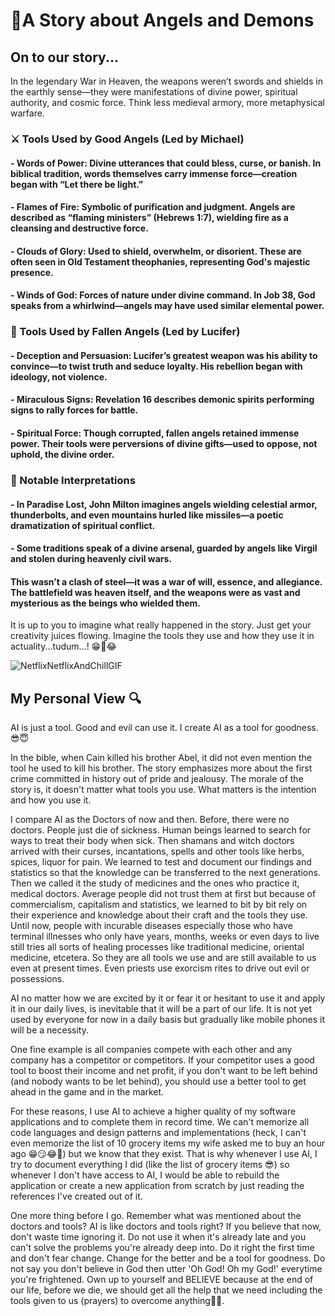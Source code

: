 # 📖A Story about Angels and Demons
## On to our story...
In the legendary War in Heaven, the weapons weren’t swords and shields in the earthly sense—they were manifestations of divine power, spiritual authority, and cosmic force. Think less medieval armory, more metaphysical warfare.
### ⚔️ Tools Used by Good Angels (Led by Michael)
#### - Words of Power: Divine utterances that could bless, curse, or banish. In biblical tradition, words themselves carry immense force—creation began with “Let there be light.”
#### - Flames of Fire: Symbolic of purification and judgment. Angels are described as “flaming ministers” (Hebrews 1:7), wielding fire as a cleansing and destructive force.
#### - Clouds of Glory: Used to shield, overwhelm, or disorient. These are often seen in Old Testament theophanies, representing God's majestic presence.
#### - Winds of God: Forces of nature under divine command. In Job 38, God speaks from a whirlwind—angels may have used similar elemental power.
### 🐉 Tools Used by Fallen Angels (Led by Lucifer)
#### - Deception and Persuasion: Lucifer’s greatest weapon was his ability to convince—to twist truth and seduce loyalty. His rebellion began with ideology, not violence.
#### - Miraculous Signs: Revelation 16 describes demonic spirits performing signs to rally forces for battle.
#### - Spiritual Force: Though corrupted, fallen angels retained immense power. Their tools were perversions of divine gifts—used to oppose, not uphold, the divine order.
### 🧩 Notable Interpretations
#### - In Paradise Lost, John Milton imagines angels wielding celestial armor, thunderbolts, and even mountains hurled like missiles—a poetic dramatization of spiritual conflict.
#### - Some traditions speak of a divine arsenal, guarded by angels like Virgil and stolen during heavenly civil wars.
#### This wasn’t a clash of steel—it was a war of will, essence, and allegiance. The battlefield was heaven itself, and the weapons were as vast and mysterious as the beings who wielded them.

It is up to you to imagine what really happened in the story. Just get your creativity juices flowing. Imagine the tools they use and how they use it in actuality...tudum...! 😁🤣😂 

![NetflixNetflixAndChillGIF](https://github.com/user-attachments/assets/cc1bf621-e552-4afb-b502-42814b1ccc7f)
## My Personal View 🔍
AI is just a tool. Good and evil can use it. I create AI as a tool for goodness.😎😇

In the bible, when Cain killed his brother Abel, it did not even mention the tool he used to kill his brother. The story emphasizes more about the first crime committed in history out of pride and jealousy. The morale of the story is, it doesn't matter what tools you use. What matters is the intention and how you use it.

I compare AI as the Doctors of now and then. Before, there were no doctors. People just die of sickness. Human beings learned to search for ways to treat their body when sick. Then shamans and witch doctors arrived with their curses, incantations, spells and other tools like herbs, spices, liquor for pain. We learned to test and document our findings and statistics so that the knowledge can be transferred to the next generations. Then we called it the study of medicines and the ones who practice it, medical doctors. Average people did not trust them at first but because of commercialism, capitalism and statistics, we learned to bit by bit rely on their experience and knowledge about their craft and the tools they use. Until now, people with incurable diseases especially those who have terminal illnesses who only have years, months, weeks or even days to live still tries all sorts of healing processes like traditional medicine, oriental medicine, etcetera. So they are all tools we use and are still available to us even at present times. Even priests use exorcism rites to drive out evil or possessions. 

AI no matter how we are excited by it or fear it or hesitant to use it and apply it in our daily lives, is inevitable that it will be a part of our life. It is not yet used by everyone for now in a daily basis but gradually like mobile phones it will be a necessity.

One fine example is all companies compete with each other and any company has a competitor or competitors. If your competitor uses a good tool to boost their income and net profit, if you don't want to be left behind (and nobody wants to be let behind), you should use a better tool to get ahead in the game and in the market.

For these reasons, I use AI to achieve a higher quality of my software applications and to complete them in record time. We can't memorize all code languages and design patterns and implementations (heck, I can't even memorize the list of 10 grocery items my wife asked me to buy an hour ago 😁😏😂🤣) but we know that they exist. That is why whenever I use AI, I try to document everything I did (like the list of grocery items 😎) so whenever I don't have access to AI, I would be able to rebuild the application or create a new application from scratch by just reading the references I've created out of it.

One more thing before I go. Remember what was mentioned about the doctors and tools? AI is like doctors and tools right? If you believe that now, don't waste time ignoring it. Do not use it when it's already late and you can't solve the problems you're already deep into. Do it right the first time and don't fear change. Change for the better and be a tool for goodness. Do not say you don't believe in God then utter 'Oh God! Oh my God!' everytime you're frightened. Own up to yourself and BELIEVE because at the end of our life, before we die, we should get all the help that we need including the tools given to us (prayers) to overcome anything🙋‍♂️.
